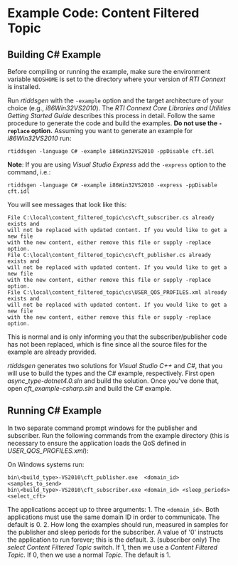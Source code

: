 # Example Code: Content Filtered Topic

## Building C# Example
Before compiling or running the example, make sure the environment variable
`NDDSHOME` is set to the directory where your version of *RTI Connext* is
installed.

Run *rtiddsgen* with the `-example` option and the target architecture of your
choice (e.g., *i86Win32VS2010*). The *RTI Connext Core Libraries and Utilities
Getting Started Guide* describes this process in detail.
Follow the same procedure to generate the code and build the examples. **Do not
use the `-replace` option.** Assuming you want to generate an example for
*i86Win32VS2010* run:
```
rtiddsgen -language C# -example i86Win32VS2010 -ppDisable cft.idl
```

**Note**: If you are using *Visual Studio Express* add the `-express` option to
the command, i.e.:
```
rtiddsgen -language C# -example i86Win32VS2010 -express -ppDisable cft.idl
```

You will see messages that look like this:
```
File C:\local\content_filtered_topic\cs\cft_subscriber.cs already exists and
will not be replaced with updated content. If you would like to get a new file
with the new content, either remove this file or supply -replace option.
File C:\local\content_filtered_topic\cs\cft_publisher.cs already exists and
will not be replaced with updated content. If you would like to get a new file
with the new content, either remove this file or supply -replace option.
File C:\local\content_filtered_topic\cs\USER_QOS_PROFILES.xml already exists and
will not be replaced with updated content. If you would like to get a new file
with the new content, either remove this file or supply -replace option.
```

This is normal and is only informing you that the subscriber/publisher code has
not been replaced, which is fine since all the source files for the example are
already provided.

*rtiddsgen* generates two solutions for *Visual Studio C++* and *C#*, that you
will use to build the types and the C# example, respectively. First open  
*async_type-dotnet4.0.sln* and build the solution. Once you've done that, open
*cft_example-csharp.sln* and build the C# example.

## Running C# Example
In two separate command prompt windows for the publisher and subscriber. Run
the following commands from the example directory (this is necessary to ensure
the application loads the QoS defined in *USER_QOS_PROFILES.xml*):

On Windows systems run:
```
bin\<build_type>-VS2010\cft_publisher.exe  <domain_id> <samples_to_send>
bin\<build_type>-VS2010\cft_subscriber.exe <domain_id> <sleep_periods> <select_cft>
```

The applications accept up to three arguments:
    1. The `<domain_id>`. Both applications must use the same domain ID in order
    to communicate. The default is 0.
    2. How long the examples should run, measured in samples for the publisher
    and sleep periods for the subscriber. A value of '0' instructs the
    application to run forever; this is the default.
    3. (subscriber only) The *select Content Filtered Topic* switch. If 1, then
    we use a *Content Filtered Topic*. If 0, then we use a normal *Topic*.
    The default is 1.
